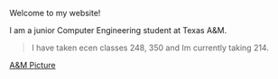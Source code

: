 Welcome to my website!

I am a junior Computer Engineering student at Texas A&M.

>I have taken ecen classes 248, 350 and Im currently taking 214.

[A&M Picture](BenjWilley.github.io/aTm.md)

